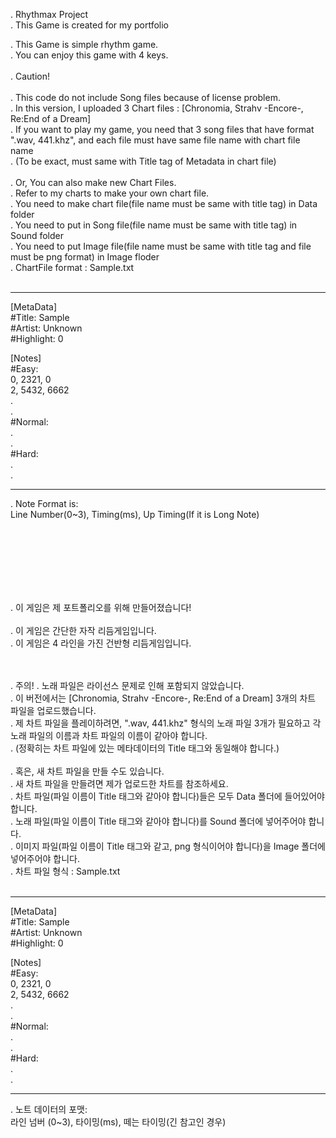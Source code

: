 . Rhythmax Project<br>
. This Game is created for my portfolio<br>

. This Game is simple rhythm game.<br>
. You can enjoy this game with 4 keys.<br>
<br>
. Caution!<br>
<br>
. This code do not include Song files because of license problem.<br>
. In this version, I uploaded 3 Chart files : \[Chronomia, Strahv -Encore-, Re:End of a Dream\]<br>
. If you want to play my game, you need that 3 song files that have format ".wav, 441.khz", and each file must have same file name with chart file name<br>
. (To be exact, must same with Title tag of Metadata in chart file)<br>
<br>
. Or, You can also make new Chart Files.<br>
. Refer to my charts to make your own chart file.<br>
. You need to make chart file(file name must be same with title tag) in Data folder<br>
. You need to put in Song file(file name must be same with title tag) in Sound folder<br>
. You need to put Image file(file name must be same with title tag and file must be png format) in Image floder<br> 
. ChartFile format : Sample.txt<br>
<br>
<hr/>
<p>[MetaData]<br>
#Title: Sample<br>
#Artist: Unknown<br>
#Highlight: 0<br>

[Notes]<br>
#Easy:<br>
0, 2321, 0<br>
2, 5432, 6662<br>
.<br>
.<br>
#Normal:<br>
.<br>
.<br>
#Hard:<br>
.<br>
.
</p>
<hr/>

. Note Format is:<br>
Line Number(0~3), Timing(ms), Up Timing(If it is Long Note)

<br><br><br><br><br><br>



. 이 게임은 제 포트폴리오를 위해 만들어졌습니다!<br>
<br>
. 이 게임은 간단한 자작 리듬게임입니다.<br>
. 이 게임은 4 라인을 가진 건반형 리듬게임입니다.<br>
<br><br>

. 주의!
. 노래 파일은 라이선스 문제로 인해 포함되지 않았습니다.<br>
. 이 버전에서는 \[Chronomia, Strahv -Encore-, Re:End of a Dream\] 3개의 차트 파일을 업로드했습니다.<br>
. 제 차트 파일을 플레이하려면, ".wav, 441.khz" 형식의 노래 파일 3개가 필요하고 각 노래 파일의 이름과 차트 파일의 이름이 같아야 합니다.<br>
. (정확히는 차트 파일에 있는 메타데이터의 Title 태그와 동일해야 합니다.)<br>
<br>
. 혹은, 새 차트 파일을 만들 수도 있습니다.<br>
. 새 차트 파일을 만들려면 제가 업로드한 차트를 참조하세요.<br>
. 차트 파일(파일 이름이 Title 태그와 같아야 합니다)들은 모두 Data 폴더에 들어있어야 합니다.<br>
. 노래 파일(파일 이름이 Title 태그와 같아야 합니다)를 Sound 폴더에 넣어주어야 합니다.<br>
. 이미지 파일(파일 이름이 Title 태그와 같고, png 형식이어야 합니다)을 Image 폴더에 넣어주어야 합니다.<br>
. 차트 파일 형식 : Sample.txt<br>
<br>
<hr/>
<p>[MetaData]<br>
#Title: Sample<br>
#Artist: Unknown<br>
#Highlight: 0<br>

[Notes]<br>
#Easy:<br>
0, 2321, 0<br>
2, 5432, 6662<br>
.<br>
.<br>
#Normal:<br>
.<br>
.<br>
#Hard:<br>
.<br>
.
</p>
<hr/>

. 노트 데이터의 포맷:<br>
라인 넘버 (0~3), 타이밍(ms), 떼는 타이밍(긴 참고인 경우)
